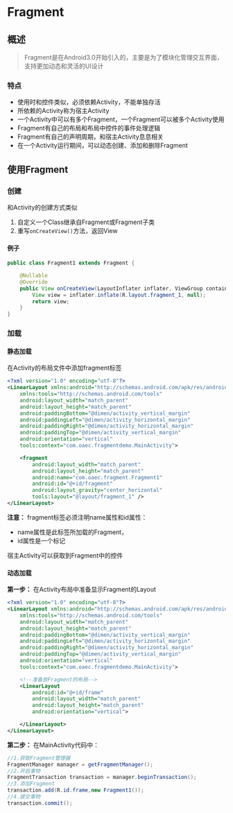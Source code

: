 # Fragment

## 概述

> Fragment是在Android3.0开始引入的，主要是为了模块化管理交互界面，支持更加动态和灵活的UI设计

### 特点

- 使用时和控件类似，必须依赖Activity，不能单独存活
- 所依赖的Activity称为宿主Activity
- 一个Activity中可以有多个Fragment，一个Fragment可以被多个Activity使用
- Fragment有自己的布局和布局中控件的事件处理逻辑
- Fragment有自己的声明周期，和宿主Activity息息相关
- 在一个Activity运行期间，可以动态创建、添加和删除Fragment

## 使用Fragment

### 创建

和Activity的创建方式类似

1. 自定义一个Class继承自Fragment或Fragment子类
2. 重写`onCreateView()`方法，返回View

#### 例子

```java
public class Fragment1 extends Fragment {

    @Nullable
    @Override
    public View onCreateView(LayoutInflater inflater, ViewGroup container, Bundle savedInstanceState) {
        View view = inflater.inflate(R.layout.fragment_1, null);
        return view;
    }
}
```

### 加载

#### 静态加载

在Activity的布局文件中添加fragment标签

```xml
<?xml version="1.0" encoding="utf-8"?>
<LinearLayout xmlns:android="http://schemas.android.com/apk/res/android"
    xmlns:tools="http://schemas.android.com/tools"
    android:layout_width="match_parent"
    android:layout_height="match_parent"
    android:paddingBottom="@dimen/activity_vertical_margin"
    android:paddingLeft="@dimen/activity_horizontal_margin"
    android:paddingRight="@dimen/activity_horizontal_margin"
    android:paddingTop="@dimen/activity_vertical_margin"
    android:orientation="vertical"
    tools:context="com.oaec.fragmentdemo.MainActivity">

    <fragment
        android:layout_width="match_parent"
        android:layout_height="match_parent"
        android:name="com.oaec.fragment.Fragment1"
        android:id="@+id/fragment"
        android:layout_gravity="center_horizontal"
        tools:layout="@layout/fragment_1" />
</LinearLayout>
```

**注意：** fragment标签必须注明name属性和id属性：

- name属性是此标签所加载的Fragment，
- id属性是一个标记

宿主Activity可以获取到Fragment中的控件

#### 动态加载

**第一步：** 在Activity布局中准备显示Fragment的Layout

```xml
<?xml version="1.0" encoding="utf-8"?>
<LinearLayout xmlns:android="http://schemas.android.com/apk/res/android"
    xmlns:tools="http://schemas.android.com/tools"
    android:layout_width="match_parent"
    android:layout_height="match_parent"
    android:paddingBottom="@dimen/activity_vertical_margin"
    android:paddingLeft="@dimen/activity_horizontal_margin"
    android:paddingRight="@dimen/activity_horizontal_margin"
    android:paddingTop="@dimen/activity_vertical_margin"
    android:orientation="vertical"
    tools:context="com.oaec.fragmentdemo.MainActivity">

    <!--准备放Fragment的布局-->
    <LinearLayout
        android:id="@+id/frame"
        android:layout_width="match_parent"
        android:layout_height="match_parent"
        android:orientation="vertical">

    </LinearLayout>
</LinearLayout>
```

**第二步：** 在MainActivity代码中：

```java
//1.获取Fragment管理器
FragmentManager manager = getFragmentManager();
//2.开启事物
FragmentTransaction transaction = manager.beginTransaction();
//3.添加Fragment
transaction.add(R.id.frame,new Fragment1());
//4.提交事物
transaction.commit();
```

